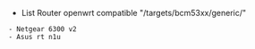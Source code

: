 * List Router openwrt compatible "/targets/bcm53xx/generic/"
```
- Netgear 6300 v2
- Asus rt n1u
```
